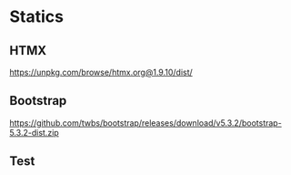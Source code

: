 
# Statics

## HTMX
https://unpkg.com/browse/htmx.org@1.9.10/dist/

## Bootstrap
https://github.com/twbs/bootstrap/releases/download/v5.3.2/bootstrap-5.3.2-dist.zip

## Test
